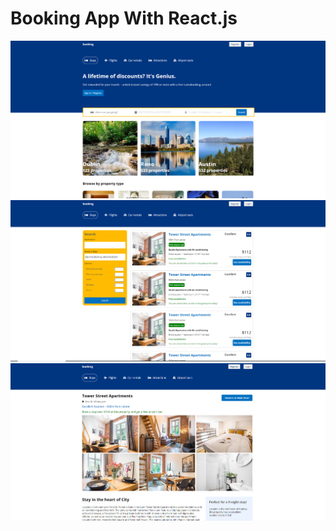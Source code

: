 # Booking App With React.js

![page image](https://github.com/BatuhanEmre/Booking-App/blob/main/src/components/assets/1.png)
![page image](https://github.com/BatuhanEmre/Booking-App/blob/main/src/components/assets/2.png)
![page image](https://github.com/BatuhanEmre/Booking-App/blob/main/src/components/assets/3.png)


